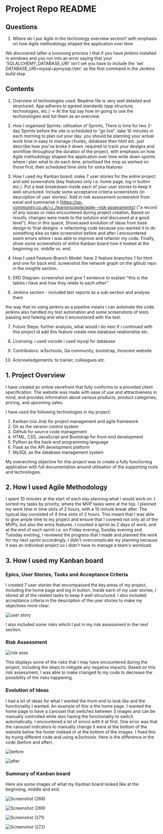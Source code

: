 # Project Repo README

## Questions

1. Where do I put Agile in the technology overview section? with emphasis on how Agile methodology shaped the application over time 

We discovered (after a looooong process ) that if you have jenkins installed in windows and you run into an error saying that your 'SQLALCHEMY_DATABASE_URI' isn't set
you have to include the 'set DATABASE_URI=mysql+pymysql://etc' as the first command in the Jenkins build step

## Contents

1. Overview of technologies used: Readme file is very well detailed and structured. App adheres to agreed standards (app structure, technologies, etc.) -> At the top say how im going to use the techonologies and list them as an overview.

2. How I organised Sprints: utilisation of Sprints, There is time for two 2-day Sprints before the site is scheduled to "go live". take 10 minutes in each morning to plan out your day. you should be planning your actual work time in easy to manage chunks, database then html etc. just describe how you've broke it down. required to track your designs and workflow throughout the duration of the project, with emphasis on how Agile methodology shaped the application over time write down sprints where i plan what to do each time. prioritised the mvp so worked on those first, then scheduled time slots for extra features 

3. How I used my Kanban board: make 7 user stories for the entire project and add screenshots (key features only i.e. home page, log in button etc.). 
Put a task breakdown inside each of your user stories to keep it well-structured. 
Include some acceptance criteria screenshots (in description of user stories). 
Add in risk assessment screenshot from excel and summarise it [https://qa-community.co.uk/~/_/learning/agile/agile--risk-assessments] ("a record of any issues or risks encountered during project creation, Based on results, changes were made to the solution and discussed at a good level"). Also in this space, Showcased evolution of ideas from base design to final designs -> refactoring code because you wanted it to do something else so take screenshot before and after i encourntered soem errors where i was able to improve and refactor my code.
Finally, show some screenshots of entire Kanban board how it looked at the beginning vs. middle vs. end. 

4. How I used Feature-Branch Model: have 2 feature branches 1 for html and one for back end. screenshot the network graph on the github repo in the insights section.

5. ERD Diagram: screenshot and give 1 sentence to explain "this is the tables i have and how they relate to each other"

6. Jenkins section - included test reports as a sub-section and analyse them

the way that im using jenkins as a pipeline means i can automate the code.
jenkins also handled my test automation and some screenshots of tests passing and faileing and wha ti encountered with the test.

7. Future Steps: further analysis, what would i do next if i continued with this project id add this feature create new database relationship etc.

8. Licensing: i used vscode i used mysql for database

9. Contributors: w3schools, Qa community, bootstrap, Innocent website

10. Acknowledgements: to trainer, colleagues etc.

## 1. Project Overview

I have created an online storefront that fully conforms to a provided client specification. The website was made with ease of use and attractiveness in mind, and provides information about various products, product categories, pricing, and upcoming sales. 

I have used the following technologies in my project:

1. Kanban (via Jira) for project management and agile framework
2. Git as the version control system
3. GitHub for source code management 
4. HTML, CSS, JavaScript and Bootstrap for front-end development
5. Python as the back-end programming language
6. Flask as the API development platform
7. MySQL as the database management system

My overarching objective for this project was to create a fully functioning application with full documentation around utilisation of the supporting tools and technologies. 

## 2. How I used Agile Methodology

I spent 10 minutes at the start of each day planning what I would work on. I sorted my tasks by priority, where the MVP tasks were at the top. I planned my work time in time slots of 2 hours, with a 10 minute break after. The typical day consisted of 4 time slots of 2 hours. This meant that I was able to give ample time to my project and ensure that I covered not only all of the MVPs, but also the extra features. I counted a sprint as 2 days of work, and at the end of each sprint i.e. on Friday evening, Sunday evening and Tuesday evening, I reviewed the progress that I made and planned the work for my next sprint accordingly. I didn't overcomplicate my planning because it was an individual project so I didn't have to manage a team's workload. 

## 3. How I used my Kanban board

### Epics, User Stories, Tasks and Acceptance Criteria

I created 7 user stories that encompassed the key areas of my project, including the home page and log in button. Inside each of my user stories, I stored all of the related tasks to keep it well-structured. I also included acceptance criteria in the description of the user stories to make my objectives more clear.

![user story](https://github.com/fkia413/ProjectRepo/assets/131884777/0c4e92d2-aec5-4f6d-a145-32141313e1e6)


I also included some risks which I put in my risk assessment in the next section.

### Risk Assessment


![risk asss](https://github.com/fkia413/ProjectRepo/assets/131884777/6e9fa5fc-48d5-4ff7-b91e-bbb72fe65728)

This displays some of the risks that I may have encountered during the project, including the steps to mitigate any negative impacts. Based on this risk assessment, I was able to make changed to my code to decrease the possibility of the risks happening. 

### Evolution of Ideas

I had a lot of ideas for what I wanted the front-end to look like and the functionality I wanted. An example of this is the home page. I wanted the home page to have a carousel that switches between 3 images and can be manually controlled while also having the functionality to switch automatically. I encountered a lot of errors with it at first. One error was that the carousel indicators to manually change it were at the bottom of the website below the footer instead of at the bottom of the images. I fixed this by trying different code and using w3schools. Here is the difference in the code (before and after). 

![before](https://github.com/fkia413/ProjectRepo/assets/131884777/7133502a-b17b-4a7e-a846-cef00d74df2c)

![after](https://github.com/fkia413/ProjectRepo/assets/131884777/2e9b6688-9734-430d-bf3e-ad7e65e78502)


### Summary of Kanban board

Here are some images of what my Kanban board looked like at the beginning, middle and end.

![Screenshot (268)](https://github.com/fkia413/ProjectRepo/assets/131884777/526b7730-807d-497f-aaaa-8b7425decec8)

![Screenshot (269)](https://github.com/fkia413/ProjectRepo/assets/131884777/f0887f33-f826-4acb-8ac1-e6a132de56dc)

![Screenshot (271)](https://github.com/fkia413/ProjectRepo/assets/131884777/9868571c-8099-4de5-a936-0b35a52d9bb6)


![Screenshot (272)](https://github.com/fkia413/ProjectRepo/assets/131884777/fb00eb82-8cc4-41ce-8bba-792764719f65)



